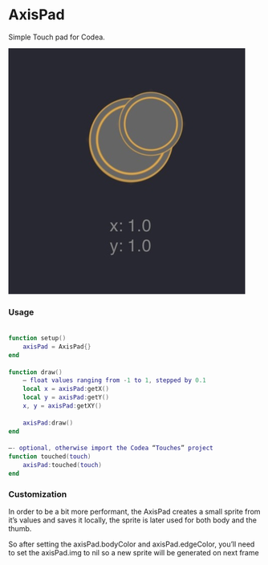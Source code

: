 # AxisPad

Simple Touch pad for Codea.


![Example](https://github.com/samermurad/codea-axis-pad/blob/9a33152c68faf98ad6713c6c538c62379b248234/example.jpeg)


### Usage

```lua

function setup()
    axisPad = AxisPad{}
end

function draw()
    — float values ranging from -1 to 1, stepped by 0.1
    local x = axisPad:getX()
    local y = axisPad:getY()
    x, y = axisPad:getXY()

    axisPad:draw()
end

—- optional, otherwise import the Codea “Touches” project
function touched(touch)
    axisPad:touched(touch)
end

```


### Customization

In order to be a bit more performant, the AxisPad creates a small sprite from it’s values and saves it locally, the sprite is later used for both body and the thumb.

So after setting the axisPad.bodyColor and axisPad.edgeColor, you’ll need to set the axisPad.img to nil so a new sprite will be generated on next frame
